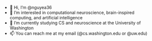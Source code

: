 - 👋 Hi, I’m @nguyea36
- 👀 I’m interested in computational neuroscience, brain-inspired computing, and artificial intelligence
- 🌱 I’m currently studying CS and neuroscience at the University of Washington
- 📫 You can reach me at my email (@cs.washington.edu or @uw.edu)

<!---
nguyea36/nguyea36 is a ✨ special ✨ repository because its `README.md` (this file) appears on your GitHub profile.
You can click the Preview link to take a look at your changes.
--->
